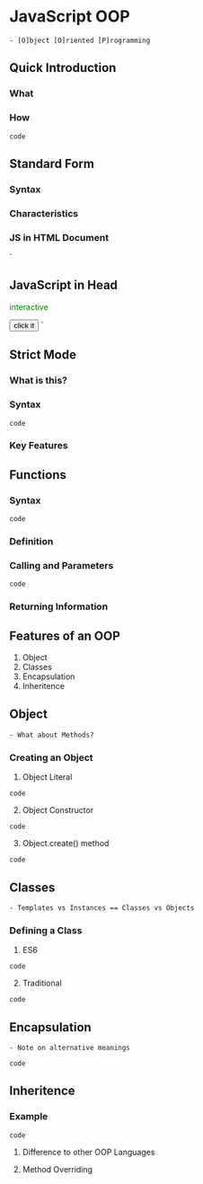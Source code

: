 # JavaScript OOP 

	- [O]bject [O]riented [P]rogramming


## Quick Introduction


### What


### How

`code`


## Standard Form


### Syntax


### Characteristics


### JS in HTML Document

`
<!DOCTYPE html>
<html>
<head>
    <script>
        function interact() {
        document.getElementById("demo").innerHTML = "Welcome to Building Interactive Systems";
        }
    </script>
</head>
<body>
    <h2>JavaScript in Head</h2>
    <p id="demo" style="color:green;">interactive</p>
    <button type="button" onclick="interact()">click it</button>
</body>
</html>
`


## Strict Mode


### What is this?


### Syntax

`code`

### Key Features




## Functions


### Syntax

`code`


### Definition


### Calling and Parameters

`code`


### Returning Information



## Features of an OOP

1. Object
2. Classes
3. Encapsulation
4. Inheritence


## Object

	- What about Methods?


### Creating an Object

1. Object Literal

`code`

2. Object Constructor

`code`

3. Object.create() method

`code`


## Classes

	- Templates vs Instances == Classes vs Objects

### Defining a Class

1. ES6

`code`

2. Traditional

`code`


## Encapsulation

	- Note on alternative meanings

`code`


## Inheritence

### Example

`code`

1. Difference to other OOP Languages

2. Method Overriding